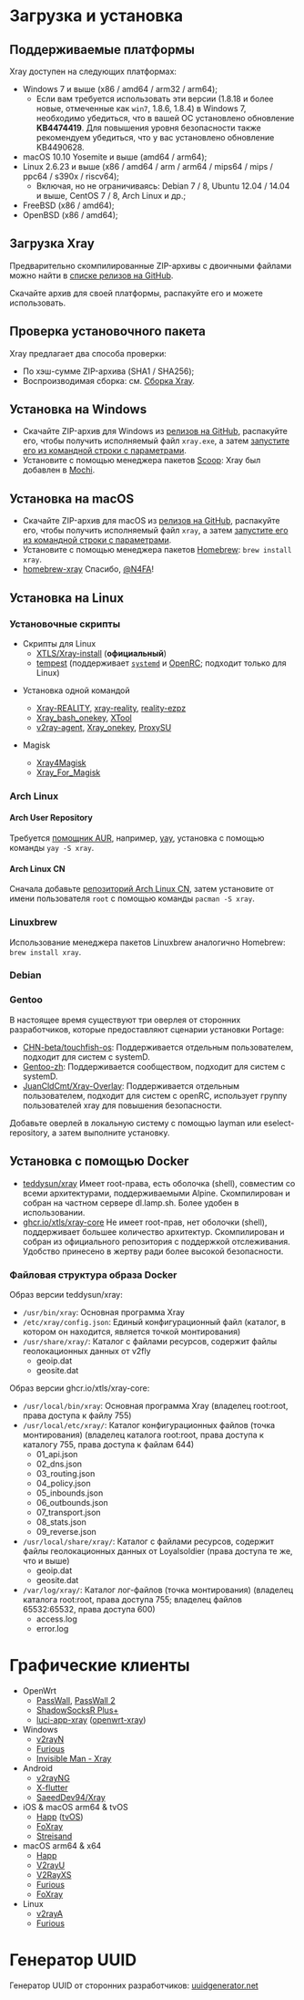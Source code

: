 # Загрузка и установка

## Поддерживаемые платформы

Xray доступен на следующих платформах:

- Windows 7 и выше (x86 / amd64 / arm32 / arm64);
  - Если вам требуется использовать эти версии (1.8.18 и более новые, отмеченные как `win7`, 1.8.6, 1.8.4) в Windows 7, необходимо убедиться, что в вашей ОС установлено обновление **KB4474419**. Для повышения уровня безопасности также рекомендуем убедиться, что у вас установлено обновление KB4490628.
- macOS 10.10 Yosemite и выше (amd64 / arm64);
- Linux 2.6.23 и выше (x86 / amd64 / arm / arm64 / mips64 / mips / ppc64 / s390x / riscv64);
  - Включая, но не ограничиваясь: Debian 7 / 8, Ubuntu 12.04 / 14.04 и выше, CentOS 7 / 8, Arch Linux и др.;
- FreeBSD (x86 / amd64);
- OpenBSD (x86 / amd64);

## Загрузка Xray

Предварительно скомпилированные ZIP-архивы с двоичными файлами можно найти в [списке релизов на GitHub](https://github.com/xtls/Xray-core/releases).

Скачайте архив для своей платформы, распакуйте его и можете использовать.

## Проверка установочного пакета

Xray предлагает два способа проверки:

- По хэш-сумме ZIP-архива (SHA1 / SHA256);
- Воспроизводимая сборка: см. [Сборка Xray](../development/intro/compile.md).

## Установка на Windows

- Скачайте ZIP-архив для Windows из [релизов на GitHub](https://github.com/xtls/Xray-core/releases), распакуйте его, чтобы получить исполняемый файл `xray.exe`, а затем [запустите его из командной строки с параметрами](./command).
- Установите с помощью менеджера пакетов [Scoop](https://scoop.sh): Xray был добавлен в [Mochi](https://github.com/Qv2ray/mochi).

## Установка на macOS

- Скачайте ZIP-архив для macOS из [релизов на GitHub](https://github.com/xtls/Xray-core/releases), распакуйте его, чтобы получить исполняемый файл `xray`, а затем [запустите его из командной строки с параметрами](./command.md).
- Установите с помощью менеджера пакетов [Homebrew](https://brew.sh): `brew install xray`.
- [homebrew-xray](https://github.com/N4FA/homebrew-xray) Спасибо, [@N4FA](https://github.com/N4FA)!

## Установка на Linux

### Установочные скрипты

- Скрипты для Linux
  - [XTLS/Xray-install](https://github.com/XTLS/Xray-install) (**официальный**)
  - [tempest](https://github.com/team-cloudchaser/tempest) (поддерживает [`systemd`](https://systemd.io) и [OpenRC](https://github.com/OpenRC/openrc); подходит только для Linux)

* Установка одной командой
  - [Xray-REALITY](https://github.com/zxcvos/Xray-script), [xray-reality](https://github.com/sajjaddg/xray-reality), [reality-ezpz](https://github.com/aleskxyz/reality-ezpz)
  - [Xray_bash_onekey](https://github.com/hello-yunshu/Xray_bash_onekey), [XTool](https://github.com/LordPenguin666/XTool)
  - [v2ray-agent](https://github.com/mack-a/v2ray-agent), [Xray_onekey](https://github.com/wulabing/Xray_onekey), [ProxySU](https://github.com/proxysu/ProxySU)

* Magisk
  - [Xray4Magisk](https://github.com/Asterisk4Magisk/Xray4Magisk)
  - [Xray_For_Magisk](https://github.com/E7KMbb/Xray_For_Magisk)

### Arch Linux

#### Arch User Repository

Требуется [помощник AUR](https://wiki.archlinux.org/index.php/AUR_helpers), например, [yay](https://github.com/Jguer/yay), установка с помощью команды `yay -S xray`.

#### Arch Linux CN

Сначала добавьте [репозиторий Arch Linux CN](https://www.archlinuxcn.org/archlinux-cn-repo-and-mirror/), затем установите от имени пользователя `root` с помощью команды `pacman -S xray`.

### Linuxbrew

Использование менеджера пакетов Linuxbrew аналогично Homebrew: `brew install xray`.

### Debian <Badge text="WIP" type="warning"/>

### Gentoo

В настоящее время существуют три оверлея от сторонних разработчиков, которые предоставляют сценарии установки Portage:

- [CHN-beta/touchfish-os](https://github.com/gentoo-mirror/touchfish-os/tree/master/net-proxy/Xray): Поддерживается отдельным пользователем, подходит для систем с systemD.
- [Gentoo-zh](https://github.com/microcai/gentoo-zh): Поддерживается сообществом, подходит для систем с systemD.
- [JuanCldCmt/Xray-Overlay](https://github.com/JuanCldCmt/Xray-Overlay): Поддерживается отдельным пользователем, подходит для систем с openRC, использует группу пользователей xray для повышения безопасности.

Добавьте оверлей в локальную систему с помощью layman или eselect-repository, а затем выполните установку.

## Установка с помощью Docker

- [teddysun/xray](https.hub.docker.com/r/teddysun/xray) Имеет root-права, есть оболочка (shell), совместим со всеми архитектурами, поддерживаемыми Alpine. Скомпилирован и собран на частном сервере dl.lamp.sh. Более удобен в использовании.
- [ghcr.io/xtls/xray-core](https.ghcr.io/xtls/xray-core) Не имеет root-прав, нет оболочки (shell), поддерживает большее количество архитектур. Скомпилирован и собран из официального репозитория с поддержкой отслеживания. Удобство принесено в жертву ради более высокой безопасности.

### Файловая структура образа Docker

Образ версии teddysun/xray:

- `/usr/bin/xray`: Основная программа Xray
- `/etc/xray/config.json`: Единый конфигурационный файл (каталог, в котором он находится, является точкой монтирования)
- `/usr/share/xray/`: Каталог с файлами ресурсов, содержит файлы геолокационных данных от v2fly
  - geoip.dat
  - geosite.dat

Образ версии ghcr.io/xtls/xray-core:

- `/usr/local/bin/xray`: Основная программа Xray (владелец root:root, права доступа к файлу 755)
- `/usr/local/etc/xray/`: Каталог конфигурационных файлов (точка монтирования) (владелец каталога root:root, права доступа к каталогу 755, права доступа к файлам 644)
  - 01_api.json
  - 02_dns.json
  - 03_routing.json
  - 04_policy.json
  - 05_inbounds.json
  - 06_outbounds.json
  - 07_transport.json
  - 08_stats.json
  - 09_reverse.json
- `/usr/local/share/xray/`: Каталог с файлами ресурсов, содержит файлы геолокационных данных от Loyalsoldier (права доступа те же, что и выше)
  - geoip.dat
  - geosite.dat
- `/var/log/xray/`: Каталог лог-файлов (точка монтирования) (владелец каталога root:root, права доступа 755; владелец файлов 65532:65532, права доступа 600)
  - access.log
  - error.log

# Графические клиенты

- OpenWrt
  - [PassWall](https://github.com/xiaorouji/openwrt-passwall), [PassWall 2](https://github.com/xiaorouji/openwrt-passwall2)
  - [ShadowSocksR Plus+](https://github.com/fw876/helloworld)
  - [luci-app-xray](https://github.com/yichya/luci-app-xray) ([openwrt-xray](https://github.com/yichya/openwrt-xray))
- Windows
  - [v2rayN](https://github.com/2dust/v2rayN)
  - [Furious](https://github.com/LorenEteval/Furious)
  - [Invisible Man - Xray](https://github.com/InvisibleManVPN/InvisibleMan-XRayClient)
- Android
  - [v2rayNG](https://github.com/2dust/v2rayNG)
  - [X-flutter](https://github.com/XTLS/X-flutter)
  - [SaeedDev94/Xray](https://github.com/SaeedDev94/Xray)
- iOS & macOS arm64 & tvOS
  - [Happ](https://apps.apple.com/app/happ-proxy-utility/id6504287215) ([tvOS](https://apps.apple.com/us/app/happ-proxy-utility-for-tv/id6748297274))
  - [FoXray](https://apps.apple.com/app/foxray/id6448898396)
  - [Streisand](https://apps.apple.com/app/streisand/id6450534064)
- macOS arm64 & x64
  - [Happ](https://apps.apple.com/app/happ-proxy-utility/id6504287215)
  - [V2rayU](https://github.com/yanue/V2rayU)
  - [V2RayXS](https://github.com/tzmax/V2RayXS)
  - [Furious](https://github.com/LorenEteval/Furious)
  - [FoXray](https://apps.apple.com/app/foxray/id6448898396)
- Linux
  - [v2rayA](https://github.com/v2rayA/v2rayA)
  - [Furious](https://github.com/LorenEteval/Furious)

# Генератор UUID

Генератор UUID от сторонних разработчиков: [uuidgenerator.net](https://www.uuidgenerator.net)
